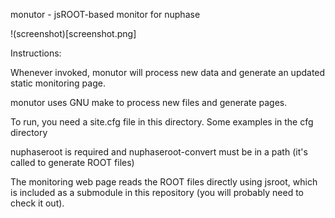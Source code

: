 monutor  - jsROOT-based monitor for nuphase

!(screenshot)[screenshot.png]

Instructions: 

  Whenever invoked, monutor will process new data and generate an updated static monitoring page. 

  monutor uses GNU make to process new files and generate pages. 

  To run, you need a site.cfg file in this directory. Some examples in the cfg directory

  nuphaseroot is required and nuphaseroot-convert must be in a path (it's called to generate ROOT files) 


  The monitoring web page reads the ROOT files directly using jsroot, which is included as a submodule in this repository (you will probably need to check it out). 
  



